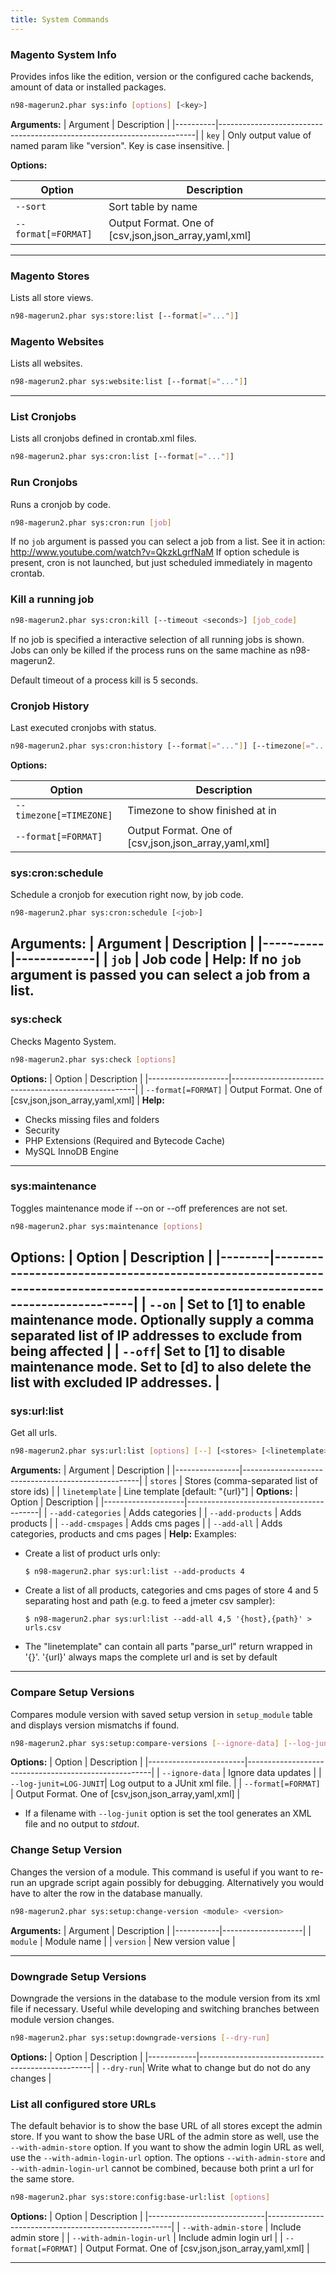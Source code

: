 ```yaml
---
title: System Commands
---
```

### Magento System Info

Provides infos like the edition, version or the configured cache
backends, amount of data or installed packages.

```sh
n98-magerun2.phar sys:info [options] [<key>]
```
**Arguments:**
| Argument | Description                                                            |
|----------|------------------------------------------------------------------------|
| `key`    | Only output value of named param like "version". Key is case insensitive. |

**Options:**

| Option             | Description                                          |
|--------------------|------------------------------------------------------|
| `--sort`           | Sort table by name                                   |
| `--format[=FORMAT]` | Output Format. One of [csv,json,json_array,yaml,xml] |


---

### Magento Stores

Lists all store views.

```sh
n98-magerun2.phar sys:store:list [--format[="..."]]
```

### Magento Websites

Lists all websites.

```sh
n98-magerun2.phar sys:website:list [--format[="..."]]
```

---

### List Cronjobs

Lists all cronjobs defined in crontab.xml files.

```sh
n98-magerun2.phar sys:cron:list [--format[="..."]]
```

### Run Cronjobs

Runs a cronjob by code.

```sh
n98-magerun2.phar sys:cron:run [job]
```

If no `job` argument is passed you can select a job from a list.
See it in action: <http://www.youtube.com/watch?v=QkzkLgrfNaM>
If option schedule is present, cron is not launched, but just scheduled immediately in magento crontab.

### Kill a running job

```sh
n98-magerun2.phar sys:cron:kill [--timeout <seconds>] [job_code]
```

If no job is specified a interactive selection of all running jobs is shown.
Jobs can only be killed if the process runs on the same machine as n98-magerun2.

Default timeout of a process kill is 5 seconds.

### Cronjob History

Last executed cronjobs with status.

```sh
n98-magerun2.phar sys:cron:history [--format[="..."]] [--timezone[="..."]]
```
**Options:**

| Option                | Description                                          |
|-----------------------|------------------------------------------------------|
| `--timezone[=TIMEZONE]`| Timezone to show finished at in                      |
| `--format[=FORMAT]`   | Output Format. One of [csv,json,json_array,yaml,xml] |

### sys:cron:schedule
Schedule a cronjob for execution right now, by job code.
```sh
n98-magerun2.phar sys:cron:schedule [<job>]
```
**Arguments:**
| Argument | Description |
|----------|-------------|
| `job`    | Job code    |
**Help:**
If no `job` argument is passed you can select a job from a list.
---

### sys:check
Checks Magento System.
```sh
n98-magerun2.phar sys:check [options]
```
**Options:**
| Option             | Description                                          |
|--------------------|------------------------------------------------------|
| `--format[=FORMAT]` | Output Format. One of [csv,json,json_array,yaml,xml] |
**Help:**
  - Checks missing files and folders
  - Security
  - PHP Extensions (Required and Bytecode Cache)
  - MySQL InnoDB Engine
---
### sys:maintenance
Toggles maintenance mode if --on or --off preferences are not set.
```sh
n98-magerun2.phar sys:maintenance [options]
```
**Options:**
| Option | Description                                                                                                                      |
|--------|----------------------------------------------------------------------------------------------------------------------------------|
| `--on` | Set to [1] to enable maintenance mode. Optionally supply a comma separated list of IP addresses to exclude from being affected |
| `--off`| Set to [1] to disable maintenance mode. Set to [d] to also delete the list with excluded IP addresses.                             |
---
### sys:url:list
Get all urls.
```sh
n98-magerun2.phar sys:url:list [options] [--] [<stores> [<linetemplate>]]
```
**Arguments:**
| Argument       | Description                                        |
|----------------|----------------------------------------------------|
| `stores`       | Stores (comma-separated list of store ids)         |
| `linetemplate` | Line template [default: "{url}"]                   |
**Options:**
| Option             | Description                             |
|--------------------|-----------------------------------------|
| `--add-categories` | Adds categories                         |
| `--add-products`   | Adds products                           |
| `--add-cmspages`   | Adds cms pages                          |
| `--add-all`        | Adds categories, products and cms pages |
**Help:**
  Examples:
  
  - Create a list of product urls only:
  
     `$ n98-magerun2.phar sys:url:list --add-products 4`
  
  - Create a list of all products, categories and cms pages of store 4 
    and 5 separating host and path (e.g. to feed a jmeter csv sampler):
  
     `$ n98-magerun2.phar sys:url:list --add-all 4,5 '{host},{path}' > urls.csv`
  
  - The "linetemplate" can contain all parts "parse_url" return wrapped 
    in '{}'. '{url}' always maps the complete url and is set by default
---

### Compare Setup Versions

Compares module version with saved setup version in
`setup_module` table and displays version mismatchs if
found.

```sh
n98-magerun2.phar sys:setup:compare-versions [--ignore-data] [--log-junit="..."] [--format[="..."]]
```
**Options:**
| Option                 | Description                                          |
|------------------------|------------------------------------------------------|
| `--ignore-data`        | Ignore data updates                                  |
| `--log-junit=LOG-JUNIT`| Log output to a JUnit xml file.                      |
| `--format[=FORMAT]`    | Output Format. One of [csv,json,json_array,yaml,xml] |


- If a filename with `--log-junit` option is set the tool generates an XML file and no output to *stdout*.

### Change Setup Version

Changes the version of a module. This command is useful if you want to
re-run an upgrade script again possibly for debugging. Alternatively you
would have to alter the row in the database manually.

```sh
n98-magerun2.phar sys:setup:change-version <module> <version>
```
**Arguments:**
| Argument  | Description        |
|-----------|--------------------|
| `module`  | Module name        |
| `version` | New version value  |

---

### Downgrade Setup Versions

Downgrade the versions in the database to the module version from its
xml file if necessary. Useful while developing and switching branches
between module version changes.

```sh
n98-magerun2.phar sys:setup:downgrade-versions [--dry-run]
```
**Options:**
| Option     | Description                                       |
|------------|---------------------------------------------------|
| `--dry-run`| Write what to change but do not do any changes    |


### List all configured store URLs

The default behavior is to show the base URL of all stores except the admin store.
If you want to show the base URL of the admin store as well, use the `--with-admin-store` option.
If you want to show the admin login URL as well, use the `--with-admin-login-url` option.
The options `--with-admin-store` and `--with-admin-login-url` cannot be combined, because both print a url for the same store.

```sh
n98-magerun2.phar sys:store:config:base-url:list [options]
```
**Options:**
| Option                      | Description                                          |
|-----------------------------|------------------------------------------------------|
| `--with-admin-store`        | Include admin store                                  |
| `--with-admin-login-url`    | Include admin login url                              |
| `--format[=FORMAT]`         | Output Format. One of [csv,json,json_array,yaml,xml] |

---
